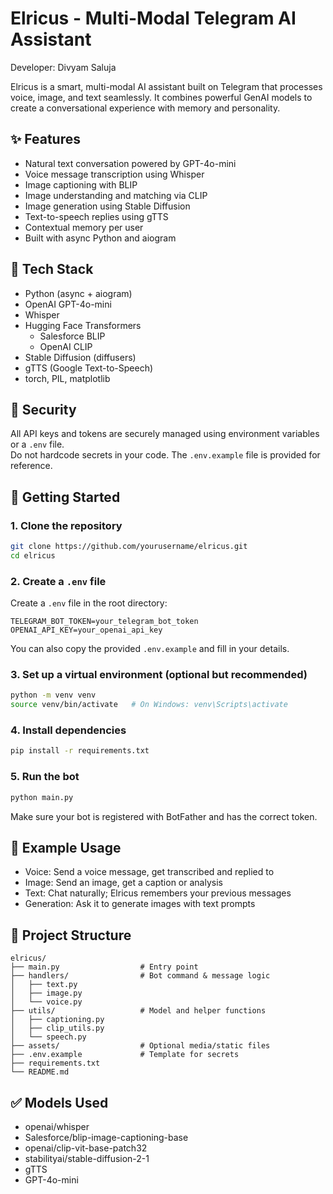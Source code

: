 
# Elricus - Multi-Modal Telegram AI Assistant

Developer: Divyam Saluja

Elricus is a smart, multi-modal AI assistant built on Telegram that processes voice, image, and text seamlessly. It combines powerful GenAI models to create a conversational experience with memory and personality.

## ✨ Features

- Natural text conversation powered by GPT-4o-mini
- Voice message transcription using Whisper
- Image captioning with BLIP
- Image understanding and matching via CLIP
- Image generation using Stable Diffusion
- Text-to-speech replies using gTTS
- Contextual memory per user
- Built with async Python and aiogram

## 🧠 Tech Stack

- Python (async + aiogram)
- OpenAI GPT-4o-mini
- Whisper
- Hugging Face Transformers
  - Salesforce BLIP
  - OpenAI CLIP
- Stable Diffusion (diffusers)
- gTTS (Google Text-to-Speech)
- torch, PIL, matplotlib

## 🔐 Security

All API keys and tokens are securely managed using environment variables or a `.env` file.  
Do not hardcode secrets in your code. The `.env.example` file is provided for reference.

## 🚀 Getting Started

### 1. Clone the repository

```bash
git clone https://github.com/yourusername/elricus.git
cd elricus
```

### 2. Create a `.env` file

Create a `.env` file in the root directory:

```
TELEGRAM_BOT_TOKEN=your_telegram_bot_token
OPENAI_API_KEY=your_openai_api_key
```

You can also copy the provided `.env.example` and fill in your details.

### 3. Set up a virtual environment (optional but recommended)

```bash
python -m venv venv
source venv/bin/activate   # On Windows: venv\Scripts\activate
```

### 4. Install dependencies

```bash
pip install -r requirements.txt
```

### 5. Run the bot

```bash
python main.py
```

Make sure your bot is registered with BotFather and has the correct token.

## 🧪 Example Usage

- Voice: Send a voice message, get transcribed and replied to
- Image: Send an image, get a caption or analysis
- Text: Chat naturally; Elricus remembers your previous messages
- Generation: Ask it to generate images with text prompts

## 📁 Project Structure

```
elricus/
├── main.py                  # Entry point
├── handlers/                # Bot command & message logic
│   ├── text.py
│   ├── image.py
│   └── voice.py
├── utils/                   # Model and helper functions
│   ├── captioning.py
│   ├── clip_utils.py
│   └── speech.py
├── assets/                  # Optional media/static files
├── .env.example             # Template for secrets
├── requirements.txt
└── README.md
```

## ✅ Models Used

- openai/whisper
- Salesforce/blip-image-captioning-base
- openai/clip-vit-base-patch32
- stabilityai/stable-diffusion-2-1
- gTTS
- GPT-4o-mini

